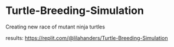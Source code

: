 # Turtle-Breeding-Simulation

Creating new race of mutant ninja turtles

results: https://replit.com/@lilahanders/Turtle-Breeding-Simulation
